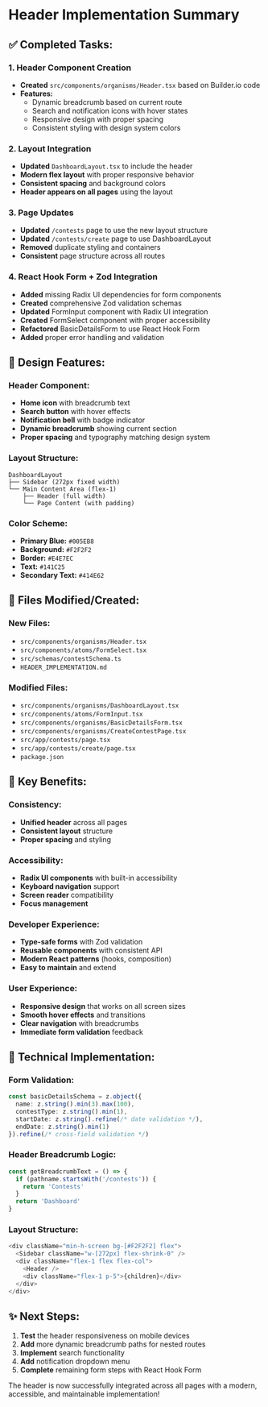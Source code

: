 # Header Implementation Summary

## ✅ **Completed Tasks:**

### **1. Header Component Creation**
- **Created** `src/components/organisms/Header.tsx` based on Builder.io code
- **Features:**
  - Dynamic breadcrumb based on current route
  - Search and notification icons with hover states
  - Responsive design with proper spacing
  - Consistent styling with design system colors

### **2. Layout Integration**
- **Updated** `DashboardLayout.tsx` to include the header
- **Modern flex layout** with proper responsive behavior
- **Consistent spacing** and background colors
- **Header appears on all pages** using the layout

### **3. Page Updates**
- **Updated** `/contests` page to use the new layout structure
- **Updated** `/contests/create` page to use DashboardLayout
- **Removed** duplicate styling and containers
- **Consistent** page structure across all routes

### **4. React Hook Form + Zod Integration**
- **Added** missing Radix UI dependencies for form components
- **Created** comprehensive Zod validation schemas
- **Updated** FormInput component with Radix UI integration
- **Created** FormSelect component with proper accessibility
- **Refactored** BasicDetailsForm to use React Hook Form
- **Added** proper error handling and validation

## 🎨 **Design Features:**

### **Header Component:**
- **Home icon** with breadcrumb text
- **Search button** with hover effects
- **Notification bell** with badge indicator
- **Dynamic breadcrumb** showing current section
- **Proper spacing** and typography matching design system

### **Layout Structure:**
```
DashboardLayout
├── Sidebar (272px fixed width)
└── Main Content Area (flex-1)
    ├── Header (full width)
    └── Page Content (with padding)
```

### **Color Scheme:**
- **Primary Blue:** `#005EB8`
- **Background:** `#F2F2F2`
- **Border:** `#E4E7EC`
- **Text:** `#141C25`
- **Secondary Text:** `#414E62`

## 📁 **Files Modified/Created:**

### **New Files:**
- `src/components/organisms/Header.tsx`
- `src/components/atoms/FormSelect.tsx`
- `src/schemas/contestSchema.ts`
- `HEADER_IMPLEMENTATION.md`

### **Modified Files:**
- `src/components/organisms/DashboardLayout.tsx`
- `src/components/atoms/FormInput.tsx`
- `src/components/organisms/BasicDetailsForm.tsx`
- `src/components/organisms/CreateContestPage.tsx`
- `src/app/contests/page.tsx`
- `src/app/contests/create/page.tsx`
- `package.json`

## 🚀 **Key Benefits:**

### **Consistency:**
- **Unified header** across all pages
- **Consistent layout** structure
- **Proper spacing** and styling

### **Accessibility:**
- **Radix UI components** with built-in accessibility
- **Keyboard navigation** support
- **Screen reader** compatibility
- **Focus management**

### **Developer Experience:**
- **Type-safe forms** with Zod validation
- **Reusable components** with consistent API
- **Modern React patterns** (hooks, composition)
- **Easy to maintain** and extend

### **User Experience:**
- **Responsive design** that works on all screen sizes
- **Smooth hover effects** and transitions
- **Clear navigation** with breadcrumbs
- **Immediate form validation** feedback

## 🔧 **Technical Implementation:**

### **Form Validation:**
```typescript
const basicDetailsSchema = z.object({
  name: z.string().min(3).max(100),
  contestType: z.string().min(1),
  startDate: z.string().refine(/* date validation */),
  endDate: z.string().min(1)
}).refine(/* cross-field validation */)
```

### **Header Breadcrumb Logic:**
```typescript
const getBreadcrumbText = () => {
  if (pathname.startsWith('/contests')) {
    return 'Contests'
  }
  return 'Dashboard'
}
```

### **Layout Structure:**
```typescript
<div className="min-h-screen bg-[#F2F2F2] flex">
  <Sidebar className="w-[272px] flex-shrink-0" />
  <div className="flex-1 flex flex-col">
    <Header />
    <div className="flex-1 p-5">{children}</div>
  </div>
</div>
```

## ✨ **Next Steps:**
1. **Test** the header responsiveness on mobile devices
2. **Add** more dynamic breadcrumb paths for nested routes
3. **Implement** search functionality
4. **Add** notification dropdown menu
5. **Complete** remaining form steps with React Hook Form

The header is now successfully integrated across all pages with a modern, accessible, and maintainable implementation!
